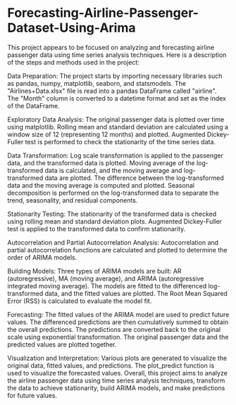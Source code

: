# Forecasting-Airline-Passenger-Dataset-Using-Arima
This project appears to be focused on analyzing and forecasting airline passenger data using time series analysis techniques. Here is a description of the steps and methods used in the project:

Data Preparation:
The project starts by importing necessary libraries such as pandas, numpy, matplotlib, seaborn, and statsmodels.
The "Airlines+Data.xlsx" file is read into a pandas DataFrame called "airline".
The "Month" column is converted to a datetime format and set as the index of the DataFrame.

Exploratory Data Analysis:
The original passenger data is plotted over time using matplotlib.
Rolling mean and standard deviation are calculated using a window size of 12 (representing 12 months) and plotted.
Augmented Dickey-Fuller test is performed to check the stationarity of the time series data.

Data Transformation:
Log scale transformation is applied to the passenger data, and the transformed data is plotted.
Moving average of the log-transformed data is calculated, and the moving average and log-transformed data are plotted.
The difference between the log-transformed data and the moving average is computed and plotted.
Seasonal decomposition is performed on the log-transformed data to separate the trend, seasonality, and residual components.

Stationarity Testing:
The stationarity of the transformed data is checked using rolling mean and standard deviation plots.
Augmented Dickey-Fuller test is applied to the transformed data to confirm stationarity.

Autocorrelation and Partial Autocorrelation Analysis:
Autocorrelation and partial autocorrelation functions are calculated and plotted to determine the order of ARIMA models.

Building Models:
Three types of ARIMA models are built: AR (autoregressive), MA (moving average), and ARIMA (autoregressive integrated moving average).
The models are fitted to the differenced log-transformed data, and the fitted values are plotted.
The Root Mean Squared Error (RSS) is calculated to evaluate the model fit.

Forecasting:
The fitted values of the ARIMA model are used to predict future values.
The differenced predictions are then cumulatively summed to obtain the overall predictions.
The predictions are converted back to the original scale using exponential transformation.
The original passenger data and the predicted values are plotted together.

Visualization and Interpretation:
Various plots are generated to visualize the original data, fitted values, and predictions.
The plot_predict function is used to visualize the forecasted values.
Overall, this project aims to analyze the airline passenger data using time series analysis techniques, transform the data to achieve stationarity, build ARIMA models, and make predictions for future values.
